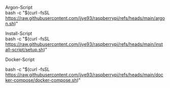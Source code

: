 Argon-Script                                                                                                  
bash -c "$(curl -fsSL https://raw.githubusercontent.com/jjye93/raspberrypi/refs/heads/main/argon.sh)"                                  

Install-Script                                                                                            
bash -c "$(curl -fsSL https://raw.githubusercontent.com/jjye93/raspberrypi/refs/heads/main/install-script/setup.sh)"                      

Docker-Script			

bash -c "$(curl -fsSL https://raw.githubusercontent.com/jjye93/raspberrypi/refs/heads/main/docker-compose/docker-compose.sh)"
